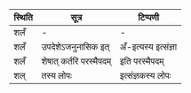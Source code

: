 | स्थिति | सूत्र | टिप्पणी |
| ----- | ------- | ------ |
| शलँ | - | - |
| शलँ | उपदेशेऽजनुनासिक इत् | अँ-इत्यस्य इत्संज्ञा |
| शलँ | शेषात् कर्तरि परस्मैपदम् | इति परस्मैपदम् |
| शल् | तस्य लोपः | इत्संज्ञकस्य लोपः |
